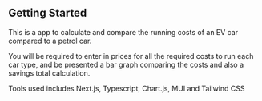 ## Getting Started

This is a app to calculate and compare the running costs of an EV car compared to a petrol car.

You will be required to enter in prices for all the required costs to run each car type, and be presented a bar graph comparing the costs and also a savings total calculation.

Tools used includes Next.js, Typescript, Chart.js, MUI and Tailwind CSS
